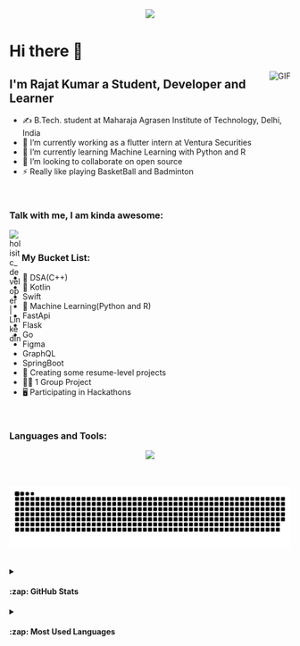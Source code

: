 <div id="header" align="center">
  <img src="https://github.com/loyaltytrooper/loyaltytrooper/blob/main/githubBanner.png"/>
</div>

<h1>Hi there 👋</h1>

<img align="right" alt="GIF" src="https://github.com/loyaltytrooper/loyaltytrooper/blob/main/the-it-crowd-moss-the-it-crowd.gif" />


## I'm Rajat Kumar a Student, Developer and Learner
- ✍ B.Tech. student at Maharaja Agrasen Institute of Technology, Delhi, India
- 🔭 I’m currently working as a flutter intern at Ventura Securities
- 🌱 I’m currently learning Machine Learning with Python and R
- 👯 I’m looking to collaborate on open source
- ⚡ Really like playing BasketBall and Badminton

<br/>

### Talk with me, I am kinda awesome:
[<img align="left" alt="holisitc_developer | LinkedIn" width="22px" src="https://cdn.jsdelivr.net/npm/simple-icons@v3/icons/linkedin.svg" />][linkedin]

<br />

### My Bucket List:
- 🥲 DSA(C++)
- 📱 Kotlin
-    Swift
- 🧠 Machine Learning(Python and R)
-    FastApi
-    Flask
-    Go
-    Figma
-    GraphQL
-    SpringBoot
- 🚧 Creating some resume-level projects
- 🐱‍💻 1 Group Project 
- 🖥️ Participating in Hackathons
    
<br/>

### Languages and Tools:

<p align="center">
  <a href="https://skillicons.dev">
    <img src="https://skillicons.dev/icons?i=cpp,firebase,flutter,py,pytorch,tensorflow,git,gcp,kubernetes,docker,linux" />
  </a>
</p>

<br />

![snake gif](https://github.com/loyaltytrooper/loyaltytrooper/blob/output/github-contribution-grid-snake.svg)

<br />

<details>
  <summary><h4>:zap: GitHub Stats</h4></summary>

  [![Rajat's GitHub stats](https://github-readme-stats.vercel.app/api?username=loyaltytrooper&count_private=true&show_icons=true&theme=radical)](https://github.com/loyaltytrooper/github-readme-stats)

</details>

<details>
  <summary><h4>:zap: Most Used Languages</h4></summary>

  [![Top Languages Card](https://github-readme-stats.vercel.app/api/top-langs/?username=loyaltytrooper&layout=compact&theme=radical)]

</details>

[website]: https://holistic-developer.com/
[youtube]: https://www.youtube.com/channel/UCD6bHzIZCJJcJD6QHGUIyrw
[instagram]: https://www.instagram.com/holistic_developer/
[linkedin]: https://linkedin.com/in/annaarsentieva
[portfolio]: https://arsentieva.github.io/profile/
